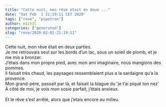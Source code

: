 ```yaml
---
title: "Cette nuit, mon rêve était en deux ..."
date: "Sat Feb  1 21:19:11 CET 2020"
tags: ["reve", "pipotron"]
author: m1ch3l
categories: ["generated"]
slug: "reve/2020-02-01-21:19:11"
---
```


Cette nuit, mon rêve était en deux parties.<br>
Je me retrouvais seul sur les bords d’un lac, sous un soleil de plomb, et je me mis a bronzer.<br>
J’étais dans mon propre pied, avec mon ami imaginaire, nous mangions des pommes.<br>
Il faisait très chaud, les paysages ressemblaient plus a la sardaigne qu’a la provence.<br>
Mon grand-père, passait par là, et faisait la blague du 'je t’ai piqué ton nez'<br>
À côté de moi, je vois mon sosie parfait, j’étais anxieux.<br>
<br>
Et le rêve s’est arrêté, alors que j’etais encore au milieu.<br>
<br>
